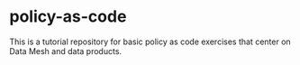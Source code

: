 # policy-as-code
This is a tutorial repository for basic policy as code exercises that center on Data Mesh and data products. 
